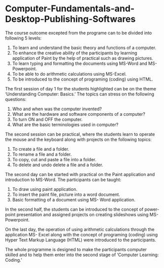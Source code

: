 # Computer-Fundamentals-and-Desktop-Publishing-Softwares



The course outcome excepted from the programe can to be divided into following 5 levels:
1.	To learn and understand the basic theory and functions of a computer.
2.	To enhance the creative ability of the participants by learning application of Paint by the help of practical such as drawing pictures.
3.	To learn typing and formatting the documents using MS-Word and MS-Powerpoint.
4.	To be able to do arithmetic calculations using MS-Excel.
5.	To be introduced to the concept of programing (coding) using HTML.


The first session of day 1 for the students highlighted can be on the theme ‘Understanding Computer: Basics.’ The topics can stress on the following questions:
1.	Who and when was the computer invented?
2.	What are the hardware and software components of a computer?
3.	To turn ON and OFF the computer.
4.	What are the basic terminologies used in computer?


The second session can be practical, where the students learn to operate the mouse and the keyboard along with projects on the following topics:
1.	To create a file and a folder.
2.	To rename a file and a folder.
3.	To copy, cut and paste a file into a folder.
4.	To delete and undo delete a file and a folder.

The second day can be started with practical on the Paint application and introduction to MS-Word. The participants can be taught:
1.	To draw using paint application.
2.	To insert the paint file, picture into a word document.
3.	 Basic formatting of a document using MS- Word application. 

In the second half, the students can be introduced to the concept of power-point presentation and assigned projects on creating slideshows using MS-Powerpoint.

On the last day, the operation of using arithmetic calculations through the application MS- Excel along with the concept of programing (coding) using Hyper Text Markup Language (HTML) were introduced to the participants. 

The whole programme is designed to make the participants computer skilled and to help them enter into the second stage of ‘Computer Learning: Coding.’
